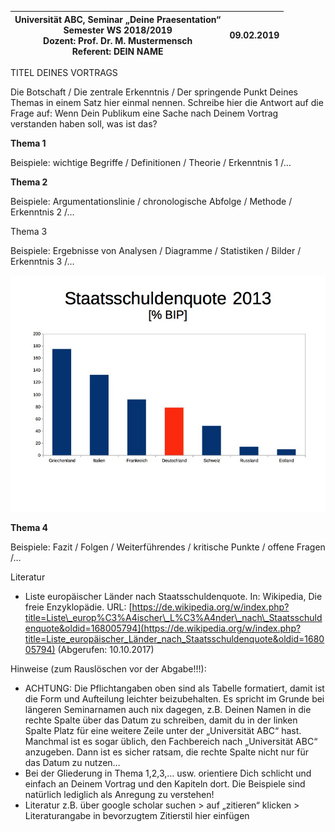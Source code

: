 | Universität ABC, Seminar „Deine Praesentation“<br>Semester WS 2018/2019<br>Dozent: Prof. Dr. M. Mustermensch<br>Referent: DEIN NAME | 09.02.2019 |
|----|----|

TITEL DEINES VORTRAGS

Die Botschaft / Die zentrale Erkenntnis / Der springende Punkt Deines Themas in einem Satz hier einmal nennen. Schreibe hier die Antwort auf die Frage auf: Wenn Dein Publikum eine Sache nach Deinem Vortrag verstanden haben soll, was ist das?

**Thema 1**

Beispiele: wichtige Begriffe / Definitionen / Theorie / Erkenntnis 1 /…

**Thema 2**

Beispiele: Argumentationslinie / chronologische Abfolge / Methode / Erkenntnis 2 /…

Thema 3

Beispiele: Ergebnisse von Analysen / Diagramme / Statistiken / Bilder / Erkenntnis 3 /…

![ Abbildung : Staatsschuldenquote 2013 \[% BIP\], Quelle: Wikipedia, eigene Darstellung](./100000000000030C0000024955B04860EE4EBDAD.jpg)

**Thema 4**

Beispiele: Fazit / Folgen / Weiterführendes / kritische Punkte / offene Fragen /…

Literatur

-   Liste europäischer Länder nach Staatsschuldenquote. In: Wikipedia, Die freie Enzyklopädie. URL: [https://de.wikipedia.org/w/index.php?title=Liste\_europ%C3%A4ischer\_L%C3%A4nder\_nach\_Staatsschuldenquote&oldid=168005794](https://de.wikipedia.org/w/index.php?title=Liste_europäischer_Länder_nach_Staatsschuldenquote&oldid=168005794) (Abgerufen: 10.10.2017)

Hinweise (zum Rauslöschen vor der Abgabe!!!):

-   ACHTUNG: Die Pflichtangaben oben sind als Tabelle formatiert, damit ist die Form und Aufteilung leichter beizubehalten. Es spricht im Grunde bei längeren Seminarnamen auch nix dagegen, z.B. Deinen Namen in die rechte Spalte über das Datum zu schreiben, damit du in der linken Spalte Platz für eine weitere Zeile unter der „Universität ABC“ hast. Manchmal ist es sogar üblich, den Fachbereich nach „Universität ABC“ anzugeben. Dann ist es sicher ratsam, die rechte Spalte nicht nur für das Datum zu nutzen…
-   Bei der Gliederung in Thema 1,2,3,… usw. orientiere Dich schlicht und einfach an Deinem Vortrag und den Kapiteln dort. Die Beispiele sind natürlich lediglich als Anregung zu verstehen!
-   Literatur z.B. über google scholar suchen \> auf „zitieren“ klicken \> Literaturangabe in bevorzugtem Zitierstil hier einfügen
